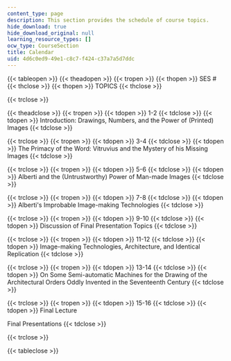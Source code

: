 ```yaml
---
content_type: page
description: This section provides the schedule of course topics.
hide_download: true
hide_download_original: null
learning_resource_types: []
ocw_type: CourseSection
title: Calendar
uid: 4d6c0ed9-49e1-c8c7-f424-c37a7a5d7ddc
---
```


{{< tableopen >}}
{{< theadopen >}}
{{< tropen >}}
{{< thopen >}}
SES #
{{< thclose >}}
{{< thopen >}}
TOPICS
{{< thclose >}}

{{< trclose >}}

{{< theadclose >}}
{{< tropen >}}
{{< tdopen >}}
1-2
{{< tdclose >}}
{{< tdopen >}}
Introduction: Drawings, Numbers, and the Power of (Printed) Images
{{< tdclose >}}

{{< trclose >}}
{{< tropen >}}
{{< tdopen >}}
3-4
{{< tdclose >}}
{{< tdopen >}}
The Primacy of the Word: Vitruvius and the Mystery of his Missing Images
{{< tdclose >}}

{{< trclose >}}
{{< tropen >}}
{{< tdopen >}}
5-6
{{< tdclose >}}
{{< tdopen >}}
Alberti and the (Untrustworthy) Power of Man-made Images
{{< tdclose >}}

{{< trclose >}}
{{< tropen >}}
{{< tdopen >}}
7-8
{{< tdclose >}}
{{< tdopen >}}
Alberti's Improbable Image-making Technologies
{{< tdclose >}}

{{< trclose >}}
{{< tropen >}}
{{< tdopen >}}
9-10
{{< tdclose >}}
{{< tdopen >}}
Discussion of Final Presentation Topics
{{< tdclose >}}

{{< trclose >}}
{{< tropen >}}
{{< tdopen >}}
11-12
{{< tdclose >}}
{{< tdopen >}}
Image-making Technologies, Architecture, and Identical Replication
{{< tdclose >}}

{{< trclose >}}
{{< tropen >}}
{{< tdopen >}}
13-14
{{< tdclose >}}
{{< tdopen >}}
On Some Semi-automatic Machines for the Drawing of the Architectural Orders Oddly Invented in the Seventeenth Century
{{< tdclose >}}

{{< trclose >}}
{{< tropen >}}
{{< tdopen >}}
15-16
{{< tdclose >}}
{{< tdopen >}}
Final Lecture  
  
Final Presentations
{{< tdclose >}}

{{< trclose >}}

{{< tableclose >}}